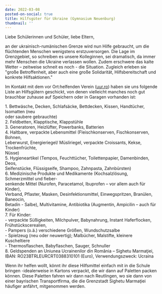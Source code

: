 ```yaml
---
date: 2022-03-08
posted-on-social: true
title: Hilfsgüter für Ukraine (Gymnasium Neuenburg)
thumbnail: ''
---
```

Liebe Schülerinnen und Schüler, liebe Eltern,   
  
an der ukrainisch-rumänischen Grenze wird nun Hilfe gebraucht, um die flüchtenden Menschen wenigstens erstzuversorgen. Die Lage im Grenzgebiet, so schreiben es unsere Kolleginnen, sei dramatisch, da immer mehr Menschen die Ukraine verlassen wollen. Zudem erschwere das kalte Wetter – zeitweise schneit es noch - die Situation. Zugleich erleben sie "große Betroffenheit, aber auch eine große Solidarität, Hilfsbereitschaft und konkrete Hilfsaktionen."   
  
  
Im Kontakt mit dem vor Ort:helfenden Verein ([uur.ro](http://uur.ro/)) haben sie uns folgende Liste an Hilfsgütern geschickt, von denen vielleicht manches noch gut brauchbar zuhause auf Speichern oder in Garagen vorhanden ist:   
  
  
1\. Bettwäsche, Decken, Schlafsäcke, Bettdecken, Kissen, Handtücher, Isomatten (neu   
oder saubere gebrauchte)   
2\. Feldbetten, Klapptische, Klappstühle   
3\. Generatoren, Heizlüfter, Powerbanks, Batterien   
4\. Haltbare, verpackte Lebensmittel (Fleischkonserven, Fischkonserven, Bohnen,   
Leberwurst, Energieriegel/ Müsliriegel, verpackte Croissants, Kekse, Trockenfrüchte,   
Nüsse)   
5\. Hygieneartikel (Tempos, Feuchttücher, Toilettenpapier, Damenbinden, Deos,   
Seifenstücke, Flüssigseife, Shampoo, Zahnpasta, Zahnbürsten)   
6\. Medizinische Produkte und Medikamente (Kochsalzlösung, Schmerzmittel und fieber-   
senkende Mittel (Nurofen, Paracetamol, Ibuprofen – vor allem auch für Kinder),   
Verband, Pflaster, Masken, Desinfektionsmittel, Einwegspritzen, Branülen, Baneocin,   
Betadin - Salbe), Multivitamine, Antibiotika (Augmentin, Ampicilin – auch für Kinder)   
7\. Für Kinder:   
\- verpackte Süßigkeiten, Milchpulver, Babynahrung, Instant Haferflocken,   
Frühstückscerealien,   
\- Pampers (o.ä.) verschiedene Größen, Wundschutzsalbe   
\- Spielzeug (neu oder neuwertig); Malbücher, Malstifte, kleinere Kuscheltiere   
\- Thermosflaschen, Babyflaschen, Sauger, Schnuller   
8\. Geldspenden an Uniunea Ucrainenilor din România – Sighetu Marmaţiei,   
IBAN: RO23BTRLEURCRT0388310101 (Euro), Verwendungszweck: Ucraina   
  
Wenn ihr helfen wollt, könnt ihr diese Hilfsmittel einfach mit in die Schule bringen -idealerweise in Kartons verpackt, die wir dann auf Paletten packen können. Diese Paletten fahren wir dann nach Reutlingen, wo sie dann von einer bayrischen Transportfirma, die die Grenzstadt Sighetu Marmaţiei häufiger anfährt, mitgenommen werden.